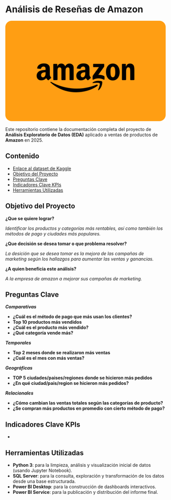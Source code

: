 # Análisis de Reseñas de Amazon

<img src="./src/image/amazon-inverted_82087.png">

Este repositorio contiene la documentación completa del proyecto de **Análisis Exploratorio de Datos (EDA)** aplicado a ventas de productos de **Amazon** en 2025.

## Contenido

- [Enlace al dataset de Kaggle](https://www.kaggle.com/datasets/zahidmughal2343/amazon-sales-2025)
- [Objetivo del Proyecto](#objetivo-del-proyecto)
- [Preguntas Clave](#preguntas-clave)
- [Indicadores Clave KPIs](#indicadores-clave-kpis)
- [Herramientas Utilizadas](#herramientas-utilizadas)

## Objetivo del Proyecto

**¿Que se quiere lograr?**

*Identificar los productos y categorías más rentables, así como también los métodos de pago y ciudades más populares.*

**¿Que decisión se desea tomar o que problema resolver?**

*La desición que se desea tomar es la mejora de las campañas de marketing según los hallazgos para aumentar las ventas y ganancias.*

**¿A quien beneficia este análisis?**

*A la empresa de amazon a mejorar sus campañas de marketing.*


## Preguntas Clave

***Comparativas***

* **¿Cuál es el método de pago que más usan los clientes?**
* **Top 10 productos más vendidos**
* **¿Cuál es el producto más vendido?**
* **¿Qué categoría vende más?**

***Temporales***

* **Top 2 meses donde se realizaron más ventas**
* **¿Cuál es el mes con más ventas?**

***Geográficas***

* **TOP 5 ciudades/paises/regiones donde se hicieron más pedidos**
* **¿En qué ciudad/pais/region se hicieron más pedidos?**

***Relacionales***

* **¿Cómo cambian las ventas totales según las categorías de producto?**
* **¿Se compran más productos en promedio con cierto método de pago?**

## Indicadores Clave KPIs

* 

## Herramientas Utilizadas

* **Python 3**: para la limpieza, análisis y visualización inicial de datos (usando Jupyter Notebook).
* **SQL Server**: para la consulta, exploración y transformación de los datos desde una base estructurada.
* **Power BI Desktop**: para la construcción de dashboards interactivos.
* **Power BI Service**: para la publicación y distribución del informe final.